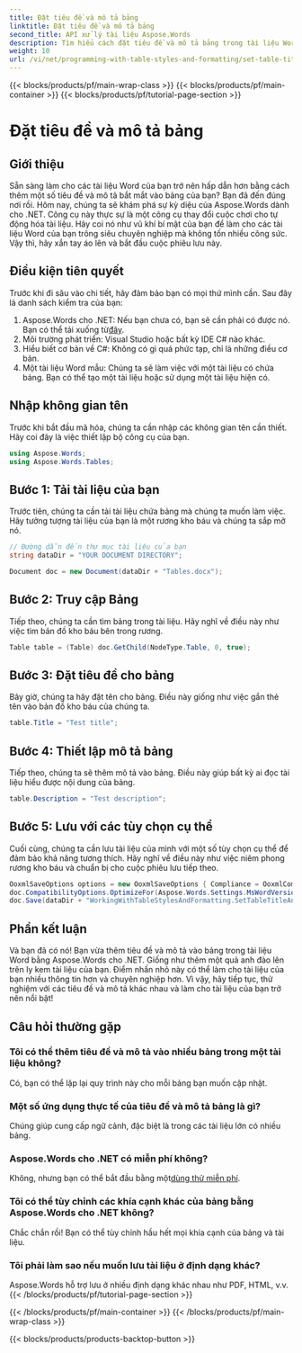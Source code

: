```yaml
---
title: Đặt tiêu đề và mô tả bảng
linktitle: Đặt tiêu đề và mô tả bảng
second_title: API xử lý tài liệu Aspose.Words
description: Tìm hiểu cách đặt tiêu đề và mô tả bảng trong tài liệu Word bằng Aspose.Words cho .NET. Làm theo hướng dẫn chi tiết của chúng tôi để nâng cao tính chuyên nghiệp cho tài liệu của bạn.
weight: 10
url: /vi/net/programming-with-table-styles-and-formatting/set-table-title-and-description/
---
```


{{< blocks/products/pf/main-wrap-class >}}
{{< blocks/products/pf/main-container >}}
{{< blocks/products/pf/tutorial-page-section >}}

# Đặt tiêu đề và mô tả bảng

## Giới thiệu

Sẵn sàng làm cho các tài liệu Word của bạn trở nên hấp dẫn hơn bằng cách thêm một số tiêu đề và mô tả bắt mắt vào bảng của bạn? Bạn đã đến đúng nơi rồi. Hôm nay, chúng ta sẽ khám phá sự kỳ diệu của Aspose.Words dành cho .NET. Công cụ này thực sự là một công cụ thay đổi cuộc chơi cho tự động hóa tài liệu. Hãy coi nó như vũ khí bí mật của bạn để làm cho các tài liệu Word của bạn trông siêu chuyên nghiệp mà không tốn nhiều công sức. Vậy thì, hãy xắn tay áo lên và bắt đầu cuộc phiêu lưu này.

## Điều kiện tiên quyết

Trước khi đi sâu vào chi tiết, hãy đảm bảo bạn có mọi thứ mình cần. Sau đây là danh sách kiểm tra của bạn:

1.  Aspose.Words cho .NET: Nếu bạn chưa có, bạn sẽ cần phải có được nó. Bạn có thể tải xuống từ[đây](https://releases.aspose.com/words/net/).
2. Môi trường phát triển: Visual Studio hoặc bất kỳ IDE C# nào khác.
3. Hiểu biết cơ bản về C#: Không có gì quá phức tạp, chỉ là những điều cơ bản.
4. Một tài liệu Word mẫu: Chúng ta sẽ làm việc với một tài liệu có chứa bảng. Bạn có thể tạo một tài liệu hoặc sử dụng một tài liệu hiện có.

## Nhập không gian tên

Trước khi bắt đầu mã hóa, chúng ta cần nhập các không gian tên cần thiết. Hãy coi đây là việc thiết lập bộ công cụ của bạn.

```csharp
using Aspose.Words;
using Aspose.Words.Tables;
```

## Bước 1: Tải tài liệu của bạn

Trước tiên, chúng ta cần tải tài liệu chứa bảng mà chúng ta muốn làm việc. Hãy tưởng tượng tài liệu của bạn là một rương kho báu và chúng ta sắp mở nó.

```csharp
// Đường dẫn đến thư mục tài liệu của bạn
string dataDir = "YOUR DOCUMENT DIRECTORY";

Document doc = new Document(dataDir + "Tables.docx");
```

## Bước 2: Truy cập Bảng

Tiếp theo, chúng ta cần tìm bảng trong tài liệu. Hãy nghĩ về điều này như việc tìm bản đồ kho báu bên trong rương.

```csharp
Table table = (Table) doc.GetChild(NodeType.Table, 0, true);
```

## Bước 3: Đặt tiêu đề cho bảng

Bây giờ, chúng ta hãy đặt tên cho bảng. Điều này giống như việc gắn thẻ tên vào bản đồ kho báu của chúng ta.

```csharp
table.Title = "Test title";
```

## Bước 4: Thiết lập mô tả bảng

Tiếp theo, chúng ta sẽ thêm mô tả vào bảng. Điều này giúp bất kỳ ai đọc tài liệu hiểu được nội dung của bảng.

```csharp
table.Description = "Test description";
```

## Bước 5: Lưu với các tùy chọn cụ thể

Cuối cùng, chúng ta cần lưu tài liệu của mình với một số tùy chọn cụ thể để đảm bảo khả năng tương thích. Hãy nghĩ về điều này như việc niêm phong rương kho báu và chuẩn bị cho cuộc phiêu lưu tiếp theo.

```csharp
OoxmlSaveOptions options = new OoxmlSaveOptions { Compliance = OoxmlCompliance.Iso29500_2008_Strict };
doc.CompatibilityOptions.OptimizeFor(Aspose.Words.Settings.MsWordVersion.Word2016);
doc.Save(dataDir + "WorkingWithTableStylesAndFormatting.SetTableTitleAndDescription.docx", options);
```

## Phần kết luận

Và bạn đã có nó! Bạn vừa thêm tiêu đề và mô tả vào bảng trong tài liệu Word bằng Aspose.Words cho .NET. Giống như thêm một quả anh đào lên trên ly kem tài liệu của bạn. Điểm nhấn nhỏ này có thể làm cho tài liệu của bạn nhiều thông tin hơn và chuyên nghiệp hơn. Vì vậy, hãy tiếp tục, thử nghiệm với các tiêu đề và mô tả khác nhau và làm cho tài liệu của bạn trở nên nổi bật!

## Câu hỏi thường gặp

### Tôi có thể thêm tiêu đề và mô tả vào nhiều bảng trong một tài liệu không?
Có, bạn có thể lặp lại quy trình này cho mỗi bảng bạn muốn cập nhật.

### Một số ứng dụng thực tế của tiêu đề và mô tả bảng là gì?
Chúng giúp cung cấp ngữ cảnh, đặc biệt là trong các tài liệu lớn có nhiều bảng.

### Aspose.Words cho .NET có miễn phí không?
 Không, nhưng bạn có thể bắt đầu bằng một[dùng thử miễn phí](https://releases.aspose.com/).

### Tôi có thể tùy chỉnh các khía cạnh khác của bảng bằng Aspose.Words cho .NET không?
Chắc chắn rồi! Bạn có thể tùy chỉnh hầu hết mọi khía cạnh của bảng và tài liệu.

### Tôi phải làm sao nếu muốn lưu tài liệu ở định dạng khác?
Aspose.Words hỗ trợ lưu ở nhiều định dạng khác nhau như PDF, HTML, v.v.
{{< /blocks/products/pf/tutorial-page-section >}}

{{< /blocks/products/pf/main-container >}}
{{< /blocks/products/pf/main-wrap-class >}}

{{< blocks/products/products-backtop-button >}}
